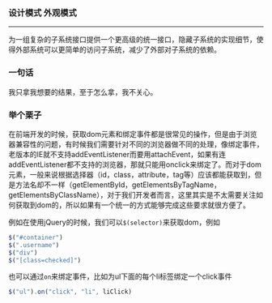 ### 设计模式 外观模式
***
为一组复杂的子系统接口提供一个更高级的统一接口，隐藏子系统的实现细节，使得外部系统可以更简单的访问子系统，减少了外部对子系统的依赖。

### 一句话
我只拿我想要的结果，至于怎么拿，我不关心。

### 举个栗子
在前端开发的时候，获取dom元素和绑定事件都是很常见的操作，但是由于浏览器兼容性的问题，有时候我们需要针对不同的浏览器做不同的处理，像绑定事件，老版本的IE就不支持addEventListener而要用attachEvent，如果有连addEventListener都不支持的浏览器，那就只能用onclick来绑定了。而对于dom元素，一般来说根据选择器（id，class，attribute，tag等）应该都能获取到，但是方法名却不一样（getElementById，getElementsByTagName，getElementsByClassName），对于我们开发者而言，这里其实是不太需要关注如何获取到dom的，所以如果有一个统一的方式能够完成这些要求就很方便了。

例如在使用jQuery的时候，我们可以`$(selector)`来获取dom，例如
```js
$("#container")
$(".username")
$("div")
$("[class=checked]")
```
也可以通过`on`来绑定事件，比如为ul下面的每个li标签绑定一个click事件
```js
$("ul").on("click", "li", liClick)
```